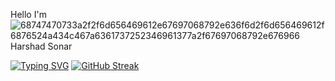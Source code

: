 Hello I'm ![68747470733a2f2f6d656469612e67697068792e636f6d2f6d656469612f6876524a434c467a6361737252346961377a2f67697068792e676966](https://github.com/Harshadsonar/Harshadsonar/assets/61082703/e113be46-3bba-494e-a533-3e83b05e405a)
Harshad Sonar
<!--
**Harshadsonar/Harshadsonar** is a ✨ _special_ ✨ repository because its `README.md` (this file) appears on your GitHub profile.

Here are some ideas to get you started:

- 🔭 I’m currently working on ...
- 🌱 I’m currently learning ...
- 👯 I’m looking to collaborate on ...
- 🤔 I’m looking for help with ...
- 💬 Ask me about ...
- 📫 How to reach me: ...
- 😄 Pronouns: ...
- ⚡ Fun fact: ...
-->
[![Typing SVG](https://readme-typing-svg.demolab.com?font=Fira+Code&pause=1000&color=FFB02D&width=435&lines=Hola%2C+%F0%9F%91%8B+I'm++Harshad+Sonar%F0%9F%98%8A;I'm+a+Frontend+Developer+%F0%9F%91%A8%E2%80%8D%F0%9F%92%BB)](https://git.io/typing-svg)
[![GitHub Streak](https://streak-stats.demolab.com?user=Harshadsonar&theme=tokyonight)](https://git.io/streak-stats)
